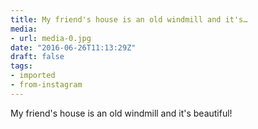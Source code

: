 ```yaml
---
title: My friend's house is an old windmill and it's…
media:
- url: media-0.jpg
date: "2016-06-26T11:13:29Z"
draft: false
tags:
- imported
- from-instagram
---
```

My friend's house is an old windmill and it's beautiful!
